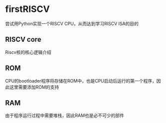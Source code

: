 # firstRISCV
尝试用Python实现一个RISCV CPU，从而达到学习RISCV ISA的目的


## RISCV core
Riscv核的核心逻辑介绍

## ROM
CPU的bootloader程序将存储在ROM中，也是CPU启动后运行的第一个程序，因此这里需要添加ROM的支持

## RAM
由于程序运行过程中需要堆栈，因此RAM也是必不可少的部件


